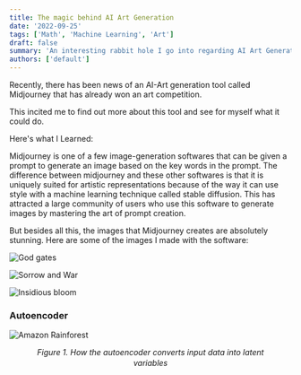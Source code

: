 ```yaml
---
title: The magic behind AI Art Generation
date: '2022-09-25'
tags: ['Math', 'Machine Learning', 'Art']
draft: false
summary: 'An interesting rabbit hole I go into regarding AI Art Generation'
authors: ['default']
---
```


Recently, there has been news of an AI-Art generation tool called Midjourney that has already won an art competition. 

This incited me to find out more about this tool and see for myself what it could do. 

Here's what I Learned:

Midjourney is one of a few image-generation softwares that can be given a prompt to generate an image based on the key words in
the prompt. The difference between midjourney and these other softwares is that it is uniquely suited for artistic representations because of the
way it can use style with a machine learning technique called stable diffusion. This has attracted a large community of users who use this software to generate images by mastering the art of prompt creation.

But besides all this, the images that Midjourney creates are absolutely stunning. Here are some of the images I made with the software:

![God gates](/static/images/godgate.png)

![Sorrow and War](/static/images/sorrow.png)

![Insidious bloom](/static/images/insflower.png)


### Autoencoder
![Amazon Rainforest](/static/images/autoencoder.png)
<style>
figcaption{
    text-align: center;
    width: 85%;
    margin: 10px auto 35px;
    line-height: 1.35;
    color: $grey-color;
    font-style: italic;
    }</style>
<figcaption>Figure 1. How the autoencoder converts input data into latent variables</figcaption>